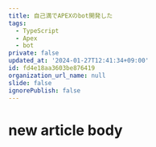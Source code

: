 ```yaml
---
title: 自己満でAPEXのbot開発した
tags:
  - TypeScript
  - Apex
  - bot
private: false
updated_at: '2024-01-27T12:41:34+09:00'
id: fd4e18aa3603be876419
organization_url_name: null
slide: false
ignorePublish: false
---
```

# new article body
